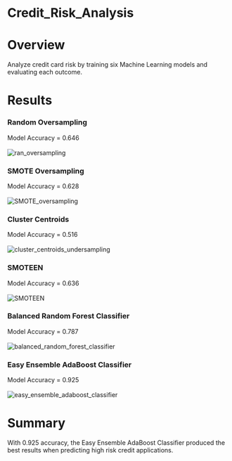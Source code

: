 # Credit_Risk_Analysis

# Overview
Analyze credit card risk by training six Machine Learning models and evaluating each outcome.

# Results

### Random Oversampling
Model Accuracy = 0.646
<br></br>
![ran_oversampling](https://user-images.githubusercontent.com/74840026/137636336-52b042f1-d9d4-4907-9394-0575e2f3787f.PNG)


### SMOTE Oversampling
Model Accuracy = 0.628
<br></br>
![SMOTE_oversampling](https://user-images.githubusercontent.com/74840026/137636351-12f9a7bc-3fd9-42ec-852a-bb6ea5415943.PNG)


### Cluster Centroids
Model Accuracy = 0.516
<br></br>
![cluster_centroids_undersampling](https://user-images.githubusercontent.com/74840026/137636354-a9ad4171-9b51-4a74-8dff-3e444d7d0a64.PNG)


### SMOTEEN
Model Accuracy = 0.636
<br></br>
![SMOTEEN](https://user-images.githubusercontent.com/74840026/137636359-d390e7ae-5b2c-417b-8b1c-68c1135f7727.PNG)


### Balanced Random Forest Classifier
Model Accuracy = 0.787
<br></br>
![balanced_random_forest_classifier](https://user-images.githubusercontent.com/74840026/137639594-3b3fc09e-025a-4cb4-81f9-be1019dc2b52.PNG)


### Easy Ensemble AdaBoost Classifier
Model Accuracy = 0.925
<br></br>
![easy_ensemble_adaboost_classifier](https://user-images.githubusercontent.com/74840026/137639605-6a29baf6-bdf7-41f9-9a51-6baa7aa17e42.PNG)


# Summary
With 0.925 accuracy, the Easy Ensemble AdaBoost Classifier produced the best results when predicting high risk credit applications.
